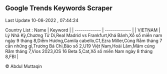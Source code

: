 

## Google Trends Keywords Scraper 
 
Last Update 10-08-2022 , 07:44:24

Country List :
 Name  | Keyword |
| ------------- | ------------- |
| VIETNAM | Lý Nhã Kỳ,Chương Tử Di,Real Madrid vs Frankfurt,Khá Bảnh,Xổ số miền nam ngày 9 tháng 8,Diễm Hương,Camila cabello,C1,Ezra Miller,Cúng Rằm tháng 7 cần những gì,Trương Bá Chi,Bão số 2,U19 Việt Nam,Hoài Lâm,Mâm cúng Rằm tháng 7,Vios 2023,iOS 16 Beta 5,Cat,Xổ số miền Nam ngày 8 tháng 8,FBI |



© Abdul Muttaqin 
